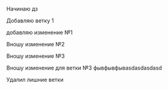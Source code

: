Начинаю дз

Добавляю ветку 1

добавляю изменение №1 


Вношу изменение №2 

Вношу изменение №3

Вношу изменение для ветки №3 фывфывфывasdasdasdasd 

Удалил лишние ветки

